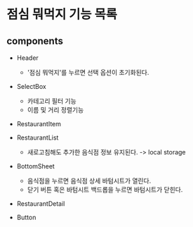 # 점심 뭐먹지 기능 목록

## components 
- Header
    - '점심 뭐먹지'를 누르면 선택 옵션이 초기화된다. 

- SelectBox
    - 카테고리 필터 기능
    - 이름 및 거리 정렬기능

- RestaurantItem

- RestaurantList
    - 새로고침해도 추가한 음식점 정보 유지된다. -> local storage

- BottomSheet
    - 음식점을 누르면 음식점 상세 바텀시트가 열린다.
    - 닫기 버튼 혹은 바텀시트 백드롭을 누르면 바텀시트가 닫힌다. 

- RestaurantDetail

- Button
